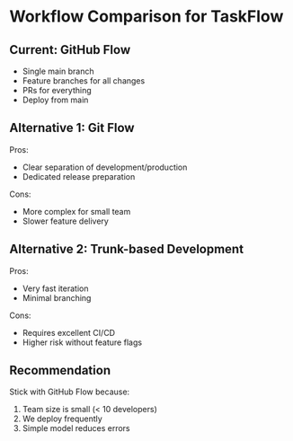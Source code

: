 # Workflow Comparison for TaskFlow

## Current: GitHub Flow
- Single main branch
- Feature branches for all changes  
- PRs for everything
- Deploy from main

## Alternative 1: Git Flow
Pros:
- Clear separation of development/production
- Dedicated release preparation

Cons:
- More complex for small team
- Slower feature delivery

## Alternative 2: Trunk-based Development
Pros:
- Very fast iteration
- Minimal branching

Cons:
- Requires excellent CI/CD
- Higher risk without feature flags

## Recommendation
Stick with GitHub Flow because:
1. Team size is small (< 10 developers)
2. We deploy frequently
3. Simple model reduces errors
